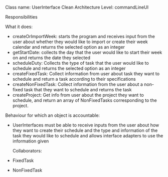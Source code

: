 Class name: UserInterface
Clean Architecture Level: commandLineUI

Responsibilities

What it does:
* createOrImportWeek: starts the program and receives input from the user about whether they would like to import or create their week calendar and returns the selected option as an integer
* getStartDate: collects the day that the user would like to start their week on and returns the date they selected
* scheduleDuty: Collects the type of task that the user would like to schedule and returns the selected option as an integer
* createFixedTask: Collect information from user about task they want to schedule and return a task according to their specifications
* createNonFixedTask: Collect information from the user about a non-fixed task that they want to schedule and returns the task
* createProject: Get info from user about the project they want to schedule, and return an array of NonFixedTasks
corresponding to the project.


Behaviour for which an object is accountable:
* UserInterfaces must be able to receive inputs from the user about how they want to create their schedule and the type and information of the task they would like to schedule and allows interface adapters to use the information given

  Collaborators:
* FixedTask
* NonFixedTask